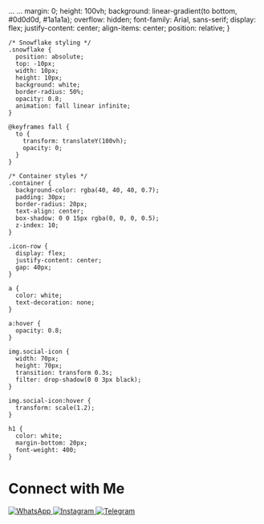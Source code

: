 <!DOCTYPE html>
<html lang="en">
<head>
  ...
</head>
<body>
  ...
</body>
</html>
   margin: 0;
      height: 100vh;
      background: linear-gradient(to bottom, #0d0d0d, #1a1a1a);
      overflow: hidden;
      font-family: Arial, sans-serif;
      display: flex;
      justify-content: center;
      align-items: center;
      position: relative;
    }

    /* Snowflake styling */
    .snowflake {
      position: absolute;
      top: -10px;
      width: 10px;
      height: 10px;
      background: white;
      border-radius: 50%;
      opacity: 0.8;
      animation: fall linear infinite;
    }

    @keyframes fall {
      to {
        transform: translateY(100vh);
        opacity: 0;
      }
    }

    /* Container styles */
    .container {
      background-color: rgba(40, 40, 40, 0.7);
      padding: 30px;
      border-radius: 20px;
      text-align: center;
      box-shadow: 0 0 15px rgba(0, 0, 0, 0.5);
      z-index: 10;
    }

    .icon-row {
      display: flex;
      justify-content: center;
      gap: 40px;
    }

    a {
      color: white;
      text-decoration: none;
    }

    a:hover {
      opacity: 0.8;
    }

    img.social-icon {
      width: 70px;
      height: 70px;
      transition: transform 0.3s;
      filter: drop-shadow(0 0 3px black);
    }

    img.social-icon:hover {
      transform: scale(1.2);
    }

    h1 {
      color: white;
      margin-bottom: 20px;
      font-weight: 400;
    }
  </style>
</head>
<body>
  <!-- Snowflakes (you can generate more dynamically with JavaScript) -->
  <script>
    const snowflakeCount = 100;
    for (let i = 0; i < snowflakeCount; i++) {
      const snowflake = document.createElement("div");
      snowflake.classList.add("snowflake");

      const size = Math.random() * 5 + 2;
      const left = Math.random() * window.innerWidth;
      const duration = Math.random() * 5 + 5;
      const delay = Math.random() * 10;

      snowflake.style.width = `${size}px`;
      snowflake.style.height = `${size}px`;
      snowflake.style.left = `${left}px`;
      snowflake.style.animationDuration = `${duration}s`;
      snowflake.style.animationDelay = `${delay}s`;

      document.body.appendChild(snowflake);
    }
  </script>

  <div class="container">
    <h1>Connect with Me</h1>
    <div class="icon-row">
      <a href="https://wa.me/9897978494" target="_blank" rel="noopener noreferrer" aria-label="WhatsApp">
        <img src="https://upload.wikimedia.org/wikipedia/commons/6/6b/WhatsApp.svg" alt="WhatsApp" class="social-icon" />
      </a>
      <a href="https://www.instagram.com/rishab_gautam__007" target="_blank" rel="noopener noreferrer" aria-label="Instagram">
        <img src="https://upload.wikimedia.org/wikipedia/commons/e/e7/Instagram_logo_2016.svg" alt="Instagram" class="social-icon" />
      </a>
      <a href="https://t.me/+919897978494" target="_blank" rel="noopener noreferrer" aria-label="Telegram">
        <img src="https://upload.wikimedia.org/wikipedia/commons/8/82/Telegram_logo.svg" alt="Telegram" class="social-icon" />
      </a>
    </div>
  </div>
</body>
</html>
